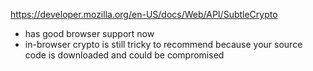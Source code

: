 https://developer.mozilla.org/en-US/docs/Web/API/SubtleCrypto

- has good browser support now
- in-browser crypto is still tricky to recommend because your source code is
  downloaded and could be compromised
